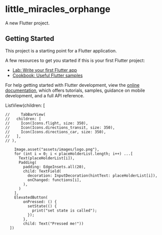 # little_miracles_orphange

A new Flutter project.

## Getting Started

This project is a starting point for a Flutter application.

A few resources to get you started if this is your first Flutter project:

- [Lab: Write your first Flutter app](https://docs.flutter.dev/get-started/codelab)
- [Cookbook: Useful Flutter samples](https://docs.flutter.dev/cookbook)

For help getting started with Flutter development, view the
[online documentation](https://docs.flutter.dev/), which offers tutorials,
samples, guidance on mobile development, and a full API reference.


 ListView(children: [

    //     TabBarView(
    //   children: [
    //     Icon(Icons.flight, size: 350),
    //     Icon(Icons.directions_transit, size: 350),
    //     Icon(Icons.directions_car, size: 350),
    //   ],
    // ),

        Image.asset("assets/images/logo.png"),
        for (int i = 0; i < placeHolderList.length; i++) ...[
          Text(placeHolderList[i]),
          Padding(
            padding: EdgeInsets.all(20),
            child: TextField(
              decoration: InputDecoration(hintText: placeHolderList[i]),
              onChanged: functions[i],
            ),
          )
        ],
        ElevatedButton(
            onPressed: () {
              setState(() {
                print("set state is called");
              });
            },
            child: Text("Pressed me!"))
      ])